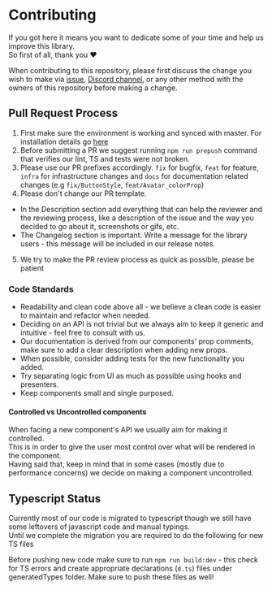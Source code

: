 # Contributing
If you got here it means you want to dedicate some of your time and help us improve this library.  
So first of all, thank you ❤️

When contributing to this repository, please first discuss the change you wish to make via [issue](https://github.com/wix/react-native-ui-lib/issues/new/choose),
[Discord channel](https://discord.gg/2eW4g6Z), or any other method with the owners of this repository before making a change. 

## Pull Request Process

1. First make sure the environment is working and synced with master. For installation details go [here](https://github.com/wix/react-native-ui-lib/blob/master/markdowns/getting-started/setup.md#demo-app)
2. Before submitting a PR we suggest running `npm run prepush` command that verifies our lint, TS and tests were not broken.
3. Please use our PR prefixes accordingly. `fix` for bugfix, `feat` for feature, `infra` for infrastructure changes and `docs` for documentation related changes (e.g `fix/ButtonStyle`, `feat/Avatar_colorProp`)
4. Please don't change our PR template.
  - In the Description section add everything that can help the reviewer and the reviewing process, like a description of the issue and the way you decided to go about it, screenshots or gifs, etc.
  - The Changelog section is important. Write a message for the library users - this message will be included in our release notes.
5. We try to make the PR review process as quick as possible, please be patient


### Code Standards

- Readability and clean code above all - we believe a clean code is easier to maintain and refactor when needed. 
- Deciding on an API is not trivial but we always aim to keep it generic and intuitive - feel free to consult with us.
- Our documentation is derived from our components' prop comments, make sure to add a clear description when adding new props. 
- When possible, consider adding tests for the new functionality you added.
- Try separating logic from UI as much as possible using hooks and presenters.
- Keep components small and single purposed.

#### Controlled vs Uncontrolled components
When facing a new component's API we usually aim for making it controlled.  
This is in order to give the user most control over what will be rendered in the component.  
Having said that, keep in mind that in some cases (mostly due to performance concerns) we decide on making a component uncontrolled.




## Typescript Status
Currently most of our code is migrated to typescript though we still have some leftovers of javascript code and manual typings.  
Until we complete the migration you are required to do the following for new TS files

Before pushing new code make sure to run `npm run build:dev` - this check for TS errors and create appropriate declarations (`d.ts`) files under generatedTypes folder. Make sure to push these files as well!
